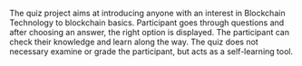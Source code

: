 The quiz project aims at introducing anyone with an interest in Blockchain Technology to blockchain basics. Participant goes through questions and after choosing an answer, the right option is displayed.
The participant can check their knowledge and learn along the way. The quiz does not necessary examine or grade the participant, but acts as a self-learning tool.
